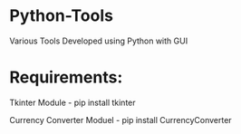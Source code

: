 # Python-Tools
Various Tools Developed using Python with GUI

# Requirements:
<p> Tkinter Module - pip install tkinter </p>
<p> Currency Converter Moduel - pip install CurrencyConverter </p>

